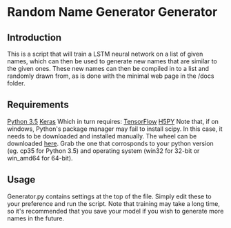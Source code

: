 # Random Name Generator Generator
## Introduction
This is a script that will train a LSTM neural network on a list of given names, which can then be used to generate new names that are similar to the given ones. These new names can then be compiled in to a list and randomly drawn from, as is done with the minimal web page in the /docs folder.

## Requirements
[Python 3.5](https://www.python.org/downloads/release/python-352/)
[Keras](https://keras.io/)
Which in turn requires:
[TensorFlow](https://www.tensorflow.org/install/)
[H5PY](http://www.h5py.org/)
Note that, if on windows, Python's package manager may fail to install scipy. In this case, it needs to be downloaded and installed manually. The wheel can be downloaded [here](http://www.lfd.uci.edu/~gohlke/pythonlibs/#scikit-learn). Grab the one that corrosponds to your python version (eg. cp35 for Python 3.5) and operating system (win32 for 32-bit or win_amd64 for 64-bit).

## Usage
Generator.py contains settings at the top of the file. Simply edit these to your preference and run the script. Note that training may take a long time, so it's recommended that you save your model if you wish to generate more names in the future.
